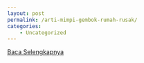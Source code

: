 ```yaml
---
layout: post
permalink: /arti-mimpi-gembok-rumah-rusak/
categories:
    - Uncategorized
---
```


[Baca Selengkapnya](/08)